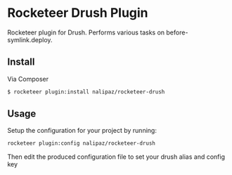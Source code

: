 # Rocketeer Drush Plugin

Rocketeer plugin for Drush. Performs various tasks on before-symlink.deploy.

## Install

Via Composer

``` bash
$ rocketeer plugin:install nalipaz/rocketeer-drush
```

## Usage

Setup the configuration for your project by running:

``` bash
rocketeer plugin:config nalipaz/rocketeer-drush
```
Then edit the produced configuration file to set your drush alias and config key